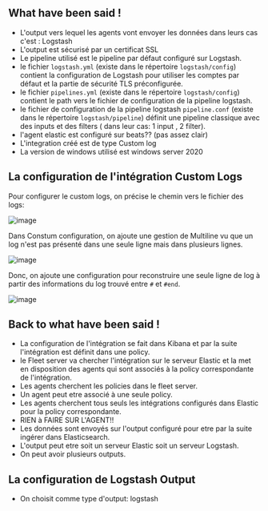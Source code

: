 ## What have been said !

- L'output vers lequel les agents vont envoyer les données dans leurs cas c'est : Logstash
- L'output est sécurisé par un certificat SSL
- Le pipeline utilisé est le pipeline par défaut configuré sur Logstash.
- le fichier `logstash.yml` (existe dans le répertoire `logstash/config`) contient la configuration de Logstash pour utiliser les comptes par défaut et la partie de sécurité TLS préconfigurée.
- le fichier `pipelines.yml` (existe dans le répertoire `logstash/config`) contient le path vers le fichier de configuration de la pipeline logstash.
- le fichier de configuration de la pipeline logstash `pipeline.conf` (existe dans le répertoire `logstash/pipeline`) définit une pipeline classique avec des inputs et des filters ( dans leur cas: 1 input , 2 filter).
- l'agent elastic est configuré sur beats?? (pas assez clair)
- L'integration créé est de type Custom log
- La version de windows utilisé est windows server 2020
## La configuration de l'intégration Custom Logs

Pour configurer le custom logs, on précise le chemin vers le fichier des logs:

![image](https://user-images.githubusercontent.com/123748177/234714625-9833b979-cbfa-4d1c-ae9a-4268850ab049.png)

Dans Constum configuration, on ajoute une gestion de Multiline vu que un log n'est pas présenté dans une seule ligne mais dans plusieurs lignes. 

![image](https://user-images.githubusercontent.com/123748177/234717521-1f3abb45-95c4-469c-8443-2dc7803cd9ee.png)


Donc, on ajoute une configuration pour reconstruire une seule ligne de log à partir des informations du log trouvé entre `#` et `#end`.

![image](https://user-images.githubusercontent.com/123748177/234715090-c8580e84-ec14-4dd9-9c10-cee18c26e70a.png)

## Back to what have been said !

- La configuration de l'intégration se fait dans Kibana et par la suite l'intégration est définit dans une policy.
- le Fleet server va chercher l'intégration sur le serveur Elastic et la met en disposition des agents qui sont associés à la policy correspondante de l'intégration.
- Les agents cherchent les policies dans le fleet server.
- Un agent peut etre associé à une seule policy.
- Les agents cherchent tous seuls les intégrations configurés dans Elastic pour la policy correspondante.
- RIEN à FAIRE SUR L'AGENT!!
- Les données sont envoyés sur l'output configuré pour etre par la suite ingérer dans Elasticsearch.
- L'output peut etre soit un serveur Elastic soit un serveur Logstash.
- On peut avoir plusieurs outputs. 

## La configuration de Logstash Output

- On choisit comme type d'output: logstash